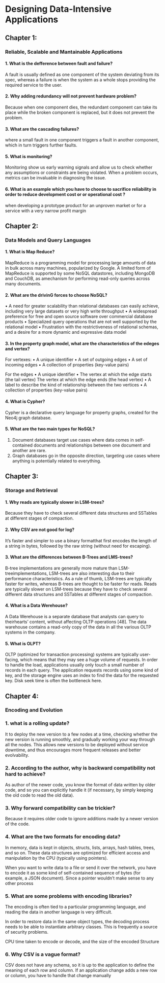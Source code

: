 # Designing Data-Intensive Applications
## Chapter 1:
### Reliable, Scalable and Mantainable Applications 

#### 1. What is the defference between fault and failure?
 A fault is usually defined as one component of the system deviating from its spec, whereas a failure is when the system as a whole stops providing the required service to the user. 
 
#### 2. Why adding redundancy will not prevent hardware problem?
Because when one component dies, the redundant component can take its place while the broken component is replaced, but it does not prevent the problem.

#### 3. What are the cascading failures?
where a small fault in one component triggers a fault in another component, which in turn triggers further faults. 

#### 5. What is monitoring?
Monitoring show us early warning signals and allow us to check whether any assumptions or constraints are being violated. When a problem occurs, metrics can be invaluable in diagnosing the issue.

#### 6. What is an example which you have to choose to sacrifice reliability in order to reduce development cost or  or operational cost ?
when developing a prototype product for an unproven market or for a service with a very narrow profit margin


## Chapter 2:
### Data Models and Query Languages

#### 1. What is Map Reduce?
MapReduce is a programming model for processing large amounts of data in bulk across many machines, popularized by Google. A limited form of MapReduce is supported by some NoSQL datastores, including MongoDB and CouchDB, as amechanism for performing read-only queries across many documents.

#### 2. What are the drivinG forces to choose NoSQL?
• A need for greater scalability than relational databases can easily achieve, including very large datasets or very high write throughput
• A widespread preference for free and open source software over commercial database products
• Specialized query operations that are not well supported by the relational model
• Frustration with the restrictiveness of relational schemas, and a desire for a more dynamic and expressive data model 

#### 3. In the property graph model, what are the characteristics of the edeges and vertex?
For vertexes:
• A unique identifier
• A set of outgoing edges
• A set of incoming edges
• A collection of properties (key-value pairs)

For the edges
• A unique identifier
• The vertex at which the edge starts (the tail vertex)
The vertex at which the edge ends (the head vertex)
• A label to describe the kind of relationship between the two vertices
• A collection of properties (key-value pairs)

#### 4. What is Cypher?
Cypher is a declarative query language for property graphs, created for the Neo4j graph database.

#### 5. What are the two main types for NoSQL?
1. Document databases target use cases where data comes in self-contained documents and relationships between one document and another are rare.
2. Graph databases go in the opposite direction, targeting use cases where anything is potentially related to everything.

## Chapter 3:
### Storage and Retrieval

#### 1. Why reads are typically slower in LSM-trees?
Because they have to check several different data structures and SSTables at different stages of compaction.

#### 2. Why CSV are not good for log?
It’s faster and simpler to use a binary formatthat first encodes the length of a string in bytes, followed by the raw string (without need for escaping).

#### 3. What are the differences between B-Trees and LMS-trees?
 B-tree implementations are generally more mature than LSM-treeimplementations, LSM-trees are also interesting due to their performance characteristics. As a rule of thumb, LSM-trees are typically faster for writes, whereas B-trees are thought to be faster for reads. Reads are typically slower on LSM-trees because they have to check several different data structures and SSTables at different stages of compaction.
 
#### 4. What is a Data Werehouse?
A Data Werehouse is a separate database that analysts can query to theirhearts’ content, without affecting OLTP operations [48]. The data warehouse contains a read-only copy of the data in all the various OLTP systems in the company.

#### 5. What is OLPT?
OLTP (optimized for transaction processing) systems are typically user-facing, which means that they may see a huge volume of requests. In order to handle the load, applications usually only touch a small number of records in each query. The application requests records using some kind of key, and the storage engine uses an index to find the data for the requested key. Disk seek time is often the bottleneck here.

## Chapter 4:
### Encoding and Evolution 

### 1.	what is a rolling update?

It to deploy the new version to a few nodes at a time, checking whether the new version is running smoothly, and gradually working your way through all the nodes. This allows new versions to be deployed without service downtime, and thus encourages more frequent releases and better evolvability.

### 2.	According to the author, why is backward compatibility  not hard to achieve?

As author of the newer code, you know the format of data written by older code, and so you can explicitly handle it (if necessary, by simply keeping the old code to read the old data).

### 3.	Why forward compatibility can be trickier?

Because it requires older code to ignore additions made by a newer version of the code.

### 4.	What are the two formats for encoding data?

In memory, data is kept in objects, structs, lists, arrays, hash tables, trees, and so on. These data structures are optimized for efficient access and manipulation by the CPU (typically using pointers).

When you want to write data to a file or send it over the network, you have to encode it as some kind of self-contained sequence of bytes (for example, a JSON document). Since a pointer wouldn’t make sense to any other process

### 5.	What are some problems with encoding libraries?

The encoding is often tied to a particular programming language, and reading the data in another language is very difficult.

In order to restore data in the same object types, the decoding process needs to be able to instantiate arbitrary classes. This is frequently a source of security
problems.

CPU time taken to encode or decode, and the size of the encoded Structure

### 6.	Why CSV is a vague format?
CSV does not have any schema, so it is up to the application to define the meaning of each row and column. If an application change adds a new row or column, you have to handle that change manually

